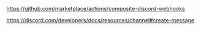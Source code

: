 https://github.com/marketplace/actions/composite-discord-webhooks

https://discord.com/developers/docs/resources/channel#create-message
